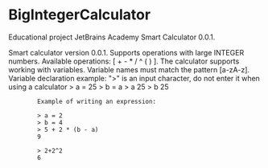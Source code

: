 # BigIntegerCalculator
Educational project JetBrains Academy Smart Calculator 0.0.1.

Smart calculator version 0.0.1.
            Supports operations with large INTEGER numbers.
            Available operations: [ + - * / ^ ( ) ].
            The calculator supports working with variables.
            Variable names must match the pattern [a-zA-z].
            Variable declaration example:
            ">" is an input character, do not enter it when using a calculator 
            > a = 25
            > b = a
            > a
            25
            > b
            25
            
            Example of writing an expression:
            
            > a = 2
            > b = 4
            > 5 + 2 * (b - a)
            9
            
            > 2+2^2
            6
